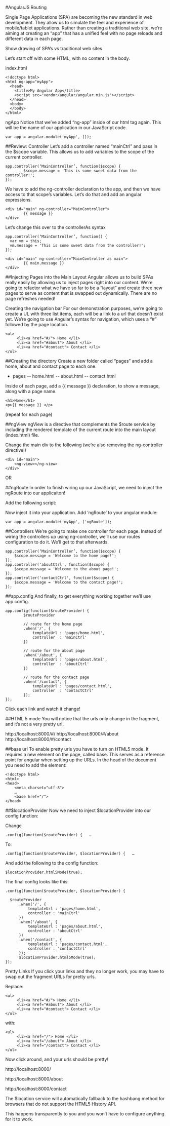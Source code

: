 #AngularJS Routing

Single Page Applications (SPA) are becoming the new standard in web development. They allow us to simulate the feel and experience of mobile/tablet applications. Rather than creating a traditional web site, we’re aiming at creating an “app” that has a unified feel with no page reloads and different data in each page.

Show drawing of SPA’s vs traditional web sites

Let’s start off with some HTML, with no content in the body.

index.html

    <!doctype html>
    <html ng-app="myApp">
      <head>
        <title>My Angular App</title>
        <script src="vendor/angular/angular.min.js"></script>
      </head>
      <body>
      </body>
    </html>
    
ngApp
Notice that we’ve added “ng-app” inside of our html tag again. This will be the name of our application in our JavaScript code. 

    var app = angular.module('myApp', []);

##Review: Controller
Let’s add a controller named “mainCtrl” and pass in the $scope variable. This allows us to add variables to the scope of the current controller. 

    app.controller(‘MainController’, function($scope) {
            $scope.message = 'This is some sweet data from the controller!';
    });

We have to add the ng-controller declaration to the app, and then we have access to that scope’s variables. Let’s do that and add an angular expressions.

    <div id="main" ng-controller="MainController">
            {{ message }}
    </div>

Let’s change this over to the controllerAs syntax

    app.controller(‘MainController’, function() {
      var vm = this;
      vm.message = 'This is some sweet data from the controller!';
    });

    <div id="main" ng-controller="MainController as main">
            {{ main.message }}
    </div>

##Injecting Pages into the Main Layout
Angular allows us to build SPAs really easily by allowing us to inject pages right into our content. We’re going to refactor what we have so far to be a “layout” and create three new pages to serve as content that is swapped out dynamically. There are no page refreshes needed!

Creating the navigation bar
For our demonstration purposes, we’re going to create a UL with three list items, each will be a link to a url that doesn’t exist yet. We’re going to use Angular’s syntax for navigation, which uses a “#” followed by the page location.

    <ul>
         <li><a href="#/"> Home </li>
         <li><a href="#about"> About </li>
         <li><a href="#contact"> Contact </li>
    </ul>

##Creating the directory
Create a new folder called “pages” and add a home, about and contact page to each one.

- pages
-- home.html
-- about.html
-- contact.html

Inside of each page, add a {{ message }} declaration, to show a message, along with a page name.

    <h1>Home</h1>
    <p>{{ message }} </p>

(repeat for each page)

##ngView
ngView is a directive that complements the $route service by including the rendered template of the current route into the main layout (index.html) file. 

Change the main div to the following (we’re also removing the ng-controller directive!)

    <div id="main">
        <ng-view></ng-view>
    </div>

OR

<ng-view></ng-view>

##ngRoute
In order to finish wiring up our JavaScript, we need to inject the ngRoute into our applicaiton!

Add the following script:
<script src="vendor/angular-route/angular-route.min.js"></script>


Now inject it into your application. Add ‘ngRoute’ to your angular module:

    var app = angular.module('myApp', ['ngRoute']);

##Controllers
We’re going to make one controller for each page. Instead of wiring the controllers up using ng-controller, we’ll use our routes configuration to do it. We’ll get to that afterwards.

    app.controller(‘MainController’, function($scope) {
        $scope.message = 'Welcome to the home page!';
    });
    app.controller('aboutCtrl', function($scope) {
        $scope.message = 'Welcome to the about page!';
    });
    app.controller('contactCtrl', function($scope) {
        $scope.message = 'Welcome to the contact page!';
    });

##app.config
And finally, to get everything working together we’ll use app.config.

    app.config(function($routeProvider) {
            $routeProvider

            // route for the home page
            .when('/', {
                templateUrl : 'pages/home.html',
                controller  : 'mainCtrl'
            })

            // route for the about page
            .when('/about', {
                templateUrl : 'pages/about.html',
                controller  : 'aboutCtrl'
            })

            // route for the contact page
            .when('/contact', {
                templateUrl : 'pages/contact.html',
                controller  : 'contactCtrl'
            });
    });

Click each link and watch it change!

##HTML 5 mode
You will notice that the urls only change in the fragment, and it’s not a very pretty url. 

http://localhost:8000/#/
http://localhost:8000/#/about
http://localhost:8000/#/contact

##base url
To enable pretty urls you have to turn on HTML5 mode. It requires a new element on the page, called base. This serves as a reference point for angular when setting up the URLs. In the head of the document you need to add the <base href="/"> element:

    <!doctype html>
    <html>
    <head>
        <meta charset="utf-8">
        …
        <base href="/">
    </head>

##$locationProvider
Now we need to inject $locationProvider into our config function:

Change 

    .config(function($routeProvider) {   …

To:

    .config(function($routeProvider, $locationProvider) {   …

And add the following to the config function:

    $locationProvider.html5Mode(true);


The final config looks like this:

    .config(function($routeProvider, $locationProvider) {

      $routeProvider
          .when('/', {
              templateUrl : 'pages/home.html',
              controller : 'mainCtrl'
          })
          .when('/about', {
              templateUrl : 'pages/about.html',
              controller : 'aboutCtrl'
          })
          .when('/contact', {
              templateUrl : 'pages/contact.html',
              controller : 'contactCtrl'
          });
          $locationProvider.html5Mode(true);
    });

Pretty Links
If you click your links and they no longer work, you may have to swap out the fragment URLs for pretty urls. 

Replace:

    <ul>
         <li><a href="#/"> Home </li>
         <li><a href="#about"> About </li>
         <li><a href="#contact"> Contact </li>
    </ul>

with:

    <ul>
         <li><a href="/"> Home </li>
         <li><a href="/about"> About </li>
         <li><a href="/contact"> Contact </li>
    </ul>

Now click around, and your urls should be pretty! 

http://localhost:8000/

http://localhost:8000/about

http://localhost:8000/contact

The $location service will automatically fallback to the hashbang method for browsers that do not support the HTML5 History API.

This happens transparently to you and you won’t have to configure anything for it to work.
